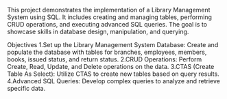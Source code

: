 This project demonstrates the implementation of a Library Management System using SQL. It includes creating and managing tables, performing CRUD operations, and executing advanced SQL queries. The goal is to showcase skills in database design, manipulation, and querying.

Objectives
1.Set up the Library Management System Database: Create and populate the database with tables for branches, employees, members, books, issued status, and return status.
2.CRUD Operations: Perform Create, Read, Update, and Delete operations on the data.
3.CTAS (Create Table As Select): Utilize CTAS to create new tables based on query results.
4.Advanced SQL Queries: Develop complex queries to analyze and retrieve specific data.
